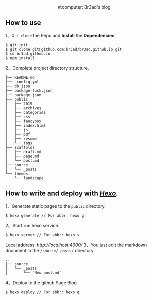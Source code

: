 <center>#:computer: Br3ad's blog</center>


## How to use
1、`Git clone` the Repo and **Install** the **Dependencies**.
```
$ git init
$ git clone git@github.com:br3ad/br3ad.github.io.git
$ cd br3ad.github.io
$ npm install
```
2、Complete project directory structure.
```
├── README.md
├── _config.yml
├── db.json
├── package-lock.json
├── package.json
├── public
│   ├── 2019
│   ├── archives
│   ├── categories
│   ├── css
│   ├── fancybox
│   ├── index.html
│   ├── js
│   ├── pdf
│   ├── resume
│   └── tags
├── scaffolds
│   ├── draft.md
│   ├── page.md
│   └── post.md
├── source
│   └── _posts
└── themes
    └── landscape
```

## How to write and deploy with *[Hexo](https://hexo.io/).*
1、Generate static pages to the `public` directory.
```
$ hexo generate // For abbr: hexo g
```
2、Start run hexo service.
```
$ hexo server // For abbr: hexo s
```
Local address: *http://localhost:4000/*
3、You just edit the markdown document in the `/source/_posts/` directory.
```
..
├── source
│   └── _posts
│       └── `New post.md`
```
4、Deploy to the github Page Blog.
```
$ hexo deploy // For abbr: hexo g
```

